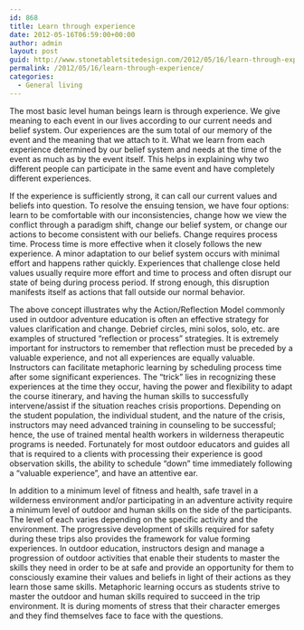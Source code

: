 ```yaml
---
id: 868
title: Learn through experience
date: 2012-05-16T06:59:00+00:00
author: admin
layout: post
guid: http://www.stonetabletsitedesign.com/2012/05/16/learn-through-experience/
permalink: /2012/05/16/learn-through-experience/
categories:
  - General living
---
```

The most basic level human beings learn is through experience. We give meaning to each event in our lives according to our current needs and belief system. Our experiences are the sum total of our memory of the event and the meaning that we attach to it. What we learn from each experience determined by our belief system and needs at the time of the event as much as by the event itself. This helps in explaining why two different people can participate in the same event and have completely different experiences.

If the experience is sufficiently strong, it can call our current values and beliefs into question. To resolve the ensuing tension, we have four options: learn to be comfortable with our inconsistencies, change how we view the conflict through a paradigm shift, change our belief system, or change our actions to become consistent with our beliefs. Change requires process time. Process time is more effective when it closely follows the new experience. A minor adaptation to our belief system occurs with minimal effort and happens rather quickly. Experiences that challenge close held values usually require more effort and time to process and often disrupt our state of being during process period. If strong enough, this disruption manifests itself as actions that fall outside our normal behavior.

The above concept illustrates why the Action/Reflection Model commonly used in outdoor adventure education is often an effective strategy for values clarification and change. Debrief circles, mini solos, solo, etc. are examples of structured “reflection or process” strategies. It is extremely important for instructors to remember that reflection must be preceded by a valuable experience, and not all experiences are equally valuable. Instructors can facilitate metaphoric learning by scheduling process time after some significant experiences. The “trick” lies in recognizing these experiences at the time they occur, having the power and flexibility to adapt the course itinerary, and having the human skills to successfully intervene/assist if the situation reaches crisis proportions. Depending on the student population, the individual student, and the nature of the crisis, instructors may need advanced training in counseling to be successful; hence, the use of trained mental health workers in wilderness therapeutic programs is needed. Fortunately for most outdoor educators and guides all that is required to a clients with processing their experience is good observation skills, the ability to schedule “down” time immediately following a “valuable experience”, and have an attentive ear.

In addition to a minimum level of fitness and health, safe travel in a wilderness environment and/or participating in an adventure activity require a minimum level of outdoor and human skills on the side of the participants. The level of each varies depending on the specific activity and the environment. The progressive development of skills required for safety during these trips also provides the framework for value forming experiences. In outdoor education, instructors design and manage a progression of outdoor activities that enable their students to master the skills they need in order to be at safe and provide an opportunity for them to consciously examine their values and beliefs in light of their actions as they learn those same skills. Metaphoric learning occurs as students strive to master the outdoor and human skills required to succeed in the trip environment. It is during moments of stress that their character emerges and they find themselves face to face with the questions.